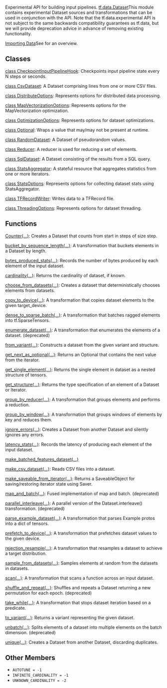 
Experimental API for building input pipelines.
[tf.data.Dataset](https://www.tensorflow.org/api_docs/python/tf/data/Dataset)This module contains experimental Dataset sources and transformations that can be used in conjunction with the  API. Note that the tf.data.experimental API is not subject to the same backwards compatibility guarantees as tf.data, but we will provide deprecation advice in advance of removing existing functionality.

[Importing Data](https://tensorflow.org/guide/datasets)See  for an overview.

## Classes
[class CheckpointInputPipelineHook](https://www.tensorflow.org/api_docs/python/tf/data/experimental/CheckpointInputPipelineHook): Checkpoints input pipeline state every N steps or seconds.

[class CsvDataset](https://www.tensorflow.org/api_docs/python/tf/data/experimental/CsvDataset): A Dataset comprising lines from one or more CSV files.

[class DistributeOptions](https://www.tensorflow.org/api_docs/python/tf/data/experimental/DistributeOptions): Represents options for distributed data processing.

[class MapVectorizationOptions](https://www.tensorflow.org/api_docs/python/tf/data/experimental/MapVectorizationOptions): Represents options for the MapVectorization optimization.

[class OptimizationOptions](https://www.tensorflow.org/api_docs/python/tf/data/experimental/OptimizationOptions): Represents options for dataset optimizations.

[class Optional](https://www.tensorflow.org/api_docs/python/tf/data/experimental/Optional): Wraps a value that may/may not be present at runtime.

[class RandomDataset](https://www.tensorflow.org/api_docs/python/tf/data/experimental/RandomDataset): A Dataset of pseudorandom values.

[class Reducer](https://www.tensorflow.org/api_docs/python/tf/data/experimental/Reducer): A reducer is used for reducing a set of elements.

[class SqlDataset](https://www.tensorflow.org/api_docs/python/tf/data/experimental/SqlDataset): A Dataset consisting of the results from a SQL query.

[class StatsAggregator](https://www.tensorflow.org/api_docs/python/tf/data/experimental/StatsAggregator): A stateful resource that aggregates statistics from one or more iterators.

[class StatsOptions](https://www.tensorflow.org/api_docs/python/tf/data/experimental/StatsOptions): Represents options for collecting dataset stats using StatsAggregator.

[class TFRecordWriter](https://www.tensorflow.org/api_docs/python/tf/data/experimental/TFRecordWriter): Writes data to a TFRecord file.

[class ThreadingOptions](https://www.tensorflow.org/api_docs/python/tf/data/experimental/ThreadingOptions): Represents options for dataset threading.

## Functions
[Counter(...)](https://www.tensorflow.org/api_docs/python/tf/data/experimental/Counter): Creates a Dataset that counts from start in steps of size step.

[bucket_by_sequence_length(...)](https://www.tensorflow.org/api_docs/python/tf/data/experimental/bucket_by_sequence_length): A transformation that buckets elements in a Dataset by length.

[bytes_produced_stats(...)](https://www.tensorflow.org/api_docs/python/tf/data/experimental/bytes_produced_stats): Records the number of bytes produced by each element of the input dataset.

[cardinality(...)](https://www.tensorflow.org/api_docs/python/tf/data/experimental/cardinality): Returns the cardinality of dataset, if known.

[choose_from_datasets(...)](https://www.tensorflow.org/api_docs/python/tf/data/experimental/choose_from_datasets): Creates a dataset that deterministically chooses elements from datasets.

[copy_to_device(...)](https://www.tensorflow.org/api_docs/python/tf/data/experimental/copy_to_device): A transformation that copies dataset elements to the given target_device.

[dense_to_sparse_batch(...)](https://www.tensorflow.org/api_docs/python/tf/data/experimental/dense_to_sparse_batch): A transformation that batches ragged elements into tf.SparseTensors.

[enumerate_dataset(...)](https://www.tensorflow.org/api_docs/python/tf/data/experimental/enumerate_dataset): A transformation that enumerates the elements of a dataset. (deprecated)

[from_variant(...)](https://www.tensorflow.org/api_docs/python/tf/data/experimental/from_variant): Constructs a dataset from the given variant and structure.

[get_next_as_optional(...)](https://www.tensorflow.org/api_docs/python/tf/data/experimental/get_next_as_optional): Returns an Optional that contains the next value from the iterator.

[get_single_element(...)](https://www.tensorflow.org/api_docs/python/tf/data/experimental/get_single_element): Returns the single element in dataset as a nested structure of tensors.

[get_structure(...)](https://www.tensorflow.org/api_docs/python/tf/data/experimental/get_structure): Returns the type specification of an element of a Dataset or Iterator.

[group_by_reducer(...)](https://www.tensorflow.org/api_docs/python/tf/data/experimental/group_by_reducer): A transformation that groups elements and performs a reduction.

[group_by_window(...)](https://www.tensorflow.org/api_docs/python/tf/data/experimental/group_by_window): A transformation that groups windows of elements by key and reduces them.

[ignore_errors(...)](https://www.tensorflow.org/api_docs/python/tf/data/experimental/ignore_errors): Creates a Dataset from another Dataset and silently ignores any errors.

[latency_stats(...)](https://www.tensorflow.org/api_docs/python/tf/data/experimental/latency_stats): Records the latency of producing each element of the input dataset.

[make_batched_features_dataset(...)](https://www.tensorflow.org/api_docs/python/tf/data/experimental/make_batched_features_dataset)

[make_csv_dataset(...)](https://www.tensorflow.org/api_docs/python/tf/data/experimental/make_csv_dataset): Reads CSV files into a dataset.

[make_saveable_from_iterator(...)](https://www.tensorflow.org/api_docs/python/tf/data/experimental/make_saveable_from_iterator): Returns a SaveableObject for saving/restoring iterator state using Saver.

[map_and_batch(...)](https://www.tensorflow.org/api_docs/python/tf/data/experimental/map_and_batch): Fused implementation of map and batch. (deprecated)

[parallel_interleave(...)](https://www.tensorflow.org/api_docs/python/tf/data/experimental/parallel_interleave): A parallel version of the Dataset.interleave() transformation. (deprecated)

[parse_example_dataset(...)](https://www.tensorflow.org/api_docs/python/tf/data/experimental/parse_example_dataset): A transformation that parses Example protos into a dict of tensors.

[prefetch_to_device(...)](https://www.tensorflow.org/api_docs/python/tf/data/experimental/prefetch_to_device): A transformation that prefetches dataset values to the given device.

[rejection_resample(...)](https://www.tensorflow.org/api_docs/python/tf/data/experimental/rejection_resample): A transformation that resamples a dataset to achieve a target distribution.

[sample_from_datasets(...)](https://www.tensorflow.org/api_docs/python/tf/data/experimental/sample_from_datasets): Samples elements at random from the datasets in datasets.

[scan(...)](https://www.tensorflow.org/api_docs/python/tf/data/experimental/scan): A transformation that scans a function across an input dataset.

[shuffle_and_repeat(...)](https://www.tensorflow.org/api_docs/python/tf/data/experimental/shuffle_and_repeat): Shuffles and repeats a Dataset returning a new permutation for each epoch. (deprecated)

[take_while(...)](https://www.tensorflow.org/api_docs/python/tf/data/experimental/take_while): A transformation that stops dataset iteration based on a predicate.

[to_variant(...)](https://www.tensorflow.org/api_docs/python/tf/data/experimental/to_variant): Returns a variant representing the given dataset.

[unbatch(...)](https://www.tensorflow.org/api_docs/python/tf/data/experimental/unbatch): Splits elements of a dataset into multiple elements on the batch dimension. (deprecated)

[unique(...)](https://www.tensorflow.org/api_docs/python/tf/data/experimental/unique): Creates a Dataset from another Dataset, discarding duplicates.

## Other Members
- `AUTOTUNE = -1`
- `INFINITE_CARDINALITY = -1`
- `UNKNOWN_CARDINALITY = -2`
